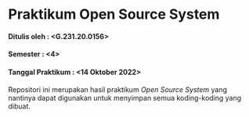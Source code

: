 # Praktikum Open Source System
#### Ditulis oleh : <G.231.20.0156> <Johanes M Vianney>
#### Semester : <4>
#### Tanggal Praktikum : <14 Oktober 2022>
Repositori ini merupakan hasil praktikum *Open Source System* yang nantinya
dapat digunakan untuk menyimpan semua koding-koding yang dibuat.
